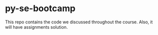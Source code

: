 # py-se-bootcamp
This repo contains the code we discussed throughout the course. Also, it will have assignments solution.
